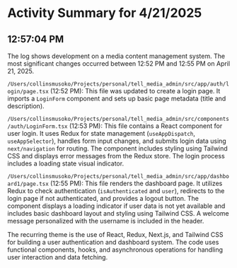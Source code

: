 # Activity Summary for 4/21/2025

## 12:57:04 PM
The log shows development on a media content management system.  The most significant changes occurred between 12:52 PM and 12:55 PM on April 21, 2025.

`/Users/collinsmusoko/Projects/personal/tell_media_admin/src/app/auth/login/page.tsx` (12:52 PM): This file was updated to create a login page.  It imports a `LoginForm` component and sets up basic page metadata (title and description).

`/Users/collinsmusoko/Projects/personal/tell_media_admin/src/components/auth/LoginForm.tsx` (12:53 PM): This file contains a React component for user login. It uses Redux for state management (`useAppDispatch`, `useAppSelector`), handles form input changes, and submits login data using `next/navigation` for routing. The component includes styling using Tailwind CSS and displays error messages from the Redux store.  The login process includes a loading state visual indicator.

`/Users/collinsmusoko/Projects/personal/tell_media_admin/src/app/dashboard1/page.tsx` (12:55 PM): This file renders the dashboard page. It utilizes Redux to check authentication (`isAuthenticated` and `user`), redirects to the login page if not authenticated,  and provides a logout button. The component displays a loading indicator if user data is not yet available and includes basic dashboard layout and styling using Tailwind CSS.  A welcome message personalized with the username is included in the header.


The recurring theme is the use of React, Redux, Next.js, and Tailwind CSS for building a user authentication and dashboard system.  The code uses functional components, hooks, and asynchronous operations for handling user interaction and data fetching.

